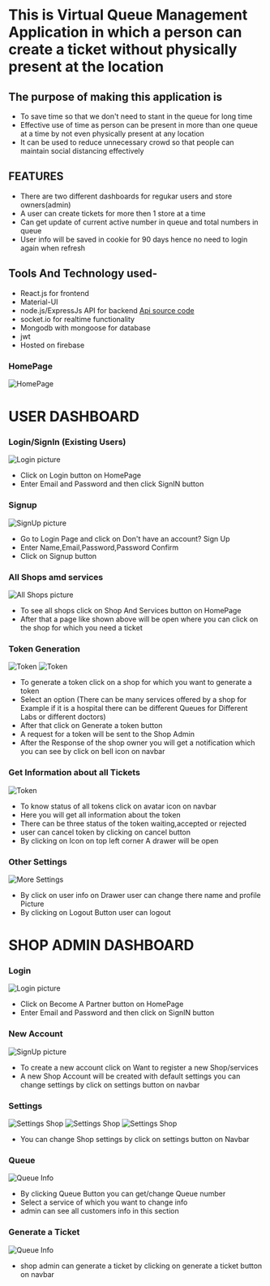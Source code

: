 # This is Virtual Queue Management Application in which a person can create a ticket without physically present at the location

## The purpose of making this application is 

- To save time so that we don't need to stant in the queue for long time
- Effective use of time as person can be present in more than one queue at a time by not even physically present at any location
- It can be used to reduce unnecessary crowd so that people can maintain social distancing effectively

## FEATURES

- There are two different dashboards for regukar users and store owners(admin)
- A user can create tickets for more then 1 store at a time
- Can get update of current active number in queue and total numbers in queue
- User info will be saved in cookie for 90 days hence no need to login again when refresh

## Tools And Technology used-

- React.js for frontend
- Material-UI
- node.js/ExpressJs API for backend [Api source code](https://github.com/atisheyJain03/inqueue_backend)
- socket.io for realtime functionality
- Mongodb with mongoose for database
- jwt
- Hosted on firebase

### HomePage

![HomePage](./readme_images/Homepage.png)

# USER DASHBOARD

### Login/SignIn (Existing Users)

![Login picture](./readme_images/Login.png)

- Click on Login button on HomePage
- Enter Email and Password and then click SignIN button

### Signup

![SignUp picture](./readme_images/SignUp.png)

- Go to Login Page and click on Don't have an account? Sign Up
- Enter Name,Email,Password,Password Confirm
- Click on Signup button

### All Shops amd services

![All Shops picture](./readme_images/All_Shops.png)

- To see all shops click on Shop And Services button on HomePage
- After that a page like shown above will be open where you can click on the shop for which you need a ticket

### Token Generation

![Token](./readme_images/info.png)
![Token](./readme_images/Generate_ticket_user.png)

- To generate a token click on a shop for which you want to generate a token
- Select an option (There can be many services offered by a shop for Example if it is a hospital there can be different Queues for Different Labs or different doctors)
- After that click on Generate a token button
- A request for a token will be sent to the Shop Admin
- After the Response of the shop owner you will get a notification which you can see by click on bell icon on navbar

### Get Information about all Tickets

![Token](./readme_images/My_ticket.png)

- To know status of all tokens click on avatar icon on navbar
- Here you will get all information about the token
- There can be three status of the token waiting,accepted or rejected
- user can cancel token by clicking on cancel button
- By clicking on Icon on top left corner A drawer will be open

### Other Settings

![More Settings](./readme_images/my_info.png)

- By click on user info on Drawer user can change there name and profile Picture
- By clicking on Logout Button user can logout

# SHOP ADMIN DASHBOARD

### Login

![Login picture](./readme_images/admin_login.png)

- Click on Become A Partner button on HomePage
- Enter Email and Password and then click on SignIN button

### New Account

![SignUp picture](./readme_images/SignUp.png)

- To create a new account click on Want to register a new Shop/services
- A new Shop Account will be created with default settings you can change settings by click on settings button on navbar

### Settings

![Settings Shop](./readme_images/settings.png)
![Settings Shop](./readme_images/Settings2.png)
![Settings Shop](./readme_images/shop_settings.png)

- You can change Shop settings by click on settings button on Navbar

### Queue

![Queue Info](./readme_images/Admin_Queue_info.png)

- By clicking Queue Button you can get/change Queue number
- Select a service of which you want to change info
- admin can see all customers info in this section

### Generate a Ticket

![Queue Info](./readme_images/Generate_A_ticket.png)

- shop admin can generate a ticket by clicking on generate a ticket button on navbar
